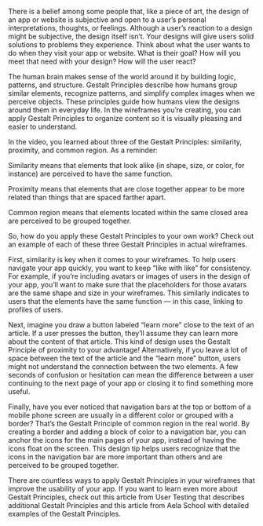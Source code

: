 There is a belief among some people that, like a piece of art, the design of an app or website is subjective and open to a user’s personal interpretations, thoughts, or feelings. Although a user’s reaction to a design might be subjective, the design itself isn’t. Your designs will give users solid solutions to problems they experience. Think about what the user wants to do when they visit your app or website. What is their goal? How will you meet that need with your design? How will the user react? 

The human brain makes sense of the world around it by building logic, patterns, and structure. Gestalt Principles describe how humans group similar elements, recognize patterns, and simplify complex images when we perceive objects. These principles guide how humans view the designs around them in everyday life. In the wireframes you’re creating, you can apply Gestalt Principles to organize content so it is visually pleasing and easier to understand.

In the video, you learned about three of the Gestalt Principles: similarity, proximity, and common region. As a reminder: 

Similarity means that elements that look alike (in shape, size, or color, for instance) are perceived to have the same function. 

Proximity means that elements that are close together appear to be more related than things that are spaced farther apart.  

Common region means that elements located within the same closed area are perceived to be grouped together.

So, how do you apply these Gestalt Principles to your own work? Check out an example of each of these three Gestalt Principles in actual wireframes. 

First, similarity is key when it comes to your wireframes. To help users navigate your app quickly, you want to keep “like with like” for consistency. For example, if you’re including avatars or images of users in the design of your app, you’ll want to make sure that the placeholders for those avatars are the same shape and size in your wireframes. This similarly indicates to users that the elements have the same function — in this case, linking to profiles of users. 


Next, imagine you draw a button labeled “learn more” close to the text of an article. If a user presses the button, they’ll assume they can learn more about the content of that article. This kind of design uses the Gestalt Principle of proximity to your advantage! Alternatively, if you leave a lot of space between the text of the article and the “learn more” button, users might not understand the connection between the two elements. A few seconds of confusion or hesitation can mean the difference between a user continuing to the next page of your app or closing it to find something more useful.



Finally, have you ever noticed that navigation bars at the top or bottom of a mobile phone screen are usually in a different color or grouped with a border? That’s the Gestalt Principle of common region in the real world. By creating a border and adding a block of color to a navigation bar, you can anchor the icons for the main pages of your app, instead of having the icons float on the screen. This design tip helps users recognize that the icons in the navigation bar are more important than others and are perceived to be grouped together. 


There are countless ways to apply Gestalt Principles in your wireframes that improve the usability of your app. If you want to learn even more about Gestalt Principles, check out this 
article from User Testing
 that describes additional Gestalt Principles and this 
article from Aela School
 with detailed examples of the Gestalt Principles. 